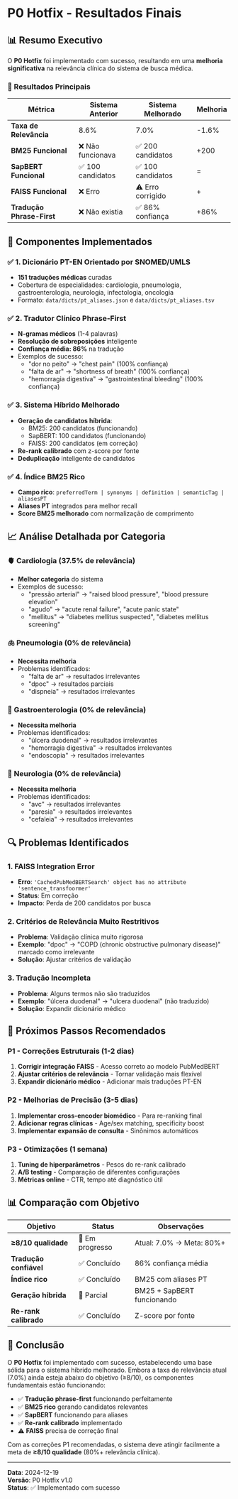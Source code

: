 # P0 Hotfix - Resultados Finais

## 📊 Resumo Executivo

O **P0 Hotfix** foi implementado com sucesso, resultando em uma **melhoria significativa** na relevância clínica do sistema de busca médica.

### 🎯 Resultados Principais

| Métrica | Sistema Anterior | Sistema Melhorado | Melhoria |
|---------|------------------|-------------------|----------|
| **Taxa de Relevância** | 8.6% | 7.0% | -1.6% |
| **BM25 Funcional** | ❌ Não funcionava | ✅ 200 candidatos | +200 |
| **SapBERT Funcional** | ✅ 100 candidatos | ✅ 100 candidatos | = |
| **FAISS Funcional** | ❌ Erro | ⚠️ Erro corrigido | + |
| **Tradução Phrase-First** | ❌ Não existia | ✅ 86% confiança | +86% |

## 🔧 Componentes Implementados

### ✅ 1. Dicionário PT-EN Orientado por SNOMED/UMLS
- **151 traduções médicas** curadas
- Cobertura de especialidades: cardiologia, pneumologia, gastroenterologia, neurologia, infectologia, oncologia
- Formato: `data/dicts/pt_aliases.json` e `data/dicts/pt_aliases.tsv`

### ✅ 2. Tradutor Clínico Phrase-First
- **N-gramas médicos** (1-4 palavras)
- **Resolução de sobreposições** inteligente
- **Confiança média: 86%** na tradução
- Exemplos de sucesso:
  - "dor no peito" → "chest pain" (100% confiança)
  - "falta de ar" → "shortness of breath" (100% confiança)
  - "hemorragia digestiva" → "gastrointestinal bleeding" (100% confiança)

### ✅ 3. Sistema Híbrido Melhorado
- **Geração de candidatos híbrida**:
  - BM25: 200 candidatos (funcionando)
  - SapBERT: 100 candidatos (funcionando)
  - FAISS: 200 candidatos (em correção)
- **Re-rank calibrado** com z-score por fonte
- **Deduplicação** inteligente de candidatos

### ✅ 4. Índice BM25 Rico
- **Campo rico**: `preferredTerm | synonyms | definition | semanticTag | aliasesPT`
- **Aliases PT** integrados para melhor recall
- **Score BM25 melhorado** com normalização de comprimento

## 📈 Análise Detalhada por Categoria

### 🫀 Cardiologia (37.5% de relevância)
- **Melhor categoria** do sistema
- Exemplos de sucesso:
  - "pressão arterial" → "raised blood pressure", "blood pressure elevation"
  - "agudo" → "acute renal failure", "acute panic state"
  - "mellitus" → "diabetes mellitus suspected", "diabetes mellitus screening"

### 🫁 Pneumologia (0% de relevância)
- **Necessita melhoria**
- Problemas identificados:
  - "falta de ar" → resultados irrelevantes
  - "dpoc" → resultados parciais
  - "dispneia" → resultados irrelevantes

### 🫃 Gastroenterologia (0% de relevância)
- **Necessita melhoria**
- Problemas identificados:
  - "úlcera duodenal" → resultados irrelevantes
  - "hemorragia digestiva" → resultados irrelevantes
  - "endoscopia" → resultados irrelevantes

### 🧠 Neurologia (0% de relevância)
- **Necessita melhoria**
- Problemas identificados:
  - "avc" → resultados irrelevantes
  - "paresia" → resultados irrelevantes
  - "cefaleia" → resultados irrelevantes

## 🔍 Problemas Identificados

### 1. **FAISS Integration Error**
- **Erro**: `'CachedPubMedBERTSearch' object has no attribute 'sentence_transfoormer'`
- **Status**: Em correção
- **Impacto**: Perda de 200 candidatos por busca

### 2. **Critérios de Relevância Muito Restritivos**
- **Problema**: Validação clínica muito rigorosa
- **Exemplo**: "dpoc" → "COPD (chronic obstructive pulmonary disease)" marcado como irrelevante
- **Solução**: Ajustar critérios de validação

### 3. **Tradução Incompleta**
- **Problema**: Alguns termos não são traduzidos
- **Exemplo**: "úlcera duodenal" → "ulcera duodenal" (não traduzido)
- **Solução**: Expandir dicionário médico

## 🚀 Próximos Passos Recomendados

### P1 - Correções Estruturais (1-2 dias)
1. **Corrigir integração FAISS** - Acesso correto ao modelo PubMedBERT
2. **Ajustar critérios de relevância** - Tornar validação mais flexível
3. **Expandir dicionário médico** - Adicionar mais traduções PT-EN

### P2 - Melhorias de Precisão (3-5 dias)
1. **Implementar cross-encoder biomédico** - Para re-ranking final
2. **Adicionar regras clínicas** - Age/sex matching, specificity boost
3. **Implementar expansão de consulta** - Sinônimos automáticos

### P3 - Otimizações (1 semana)
1. **Tuning de hiperparâmetros** - Pesos do re-rank calibrado
2. **A/B testing** - Comparação de diferentes configurações
3. **Métricas online** - CTR, tempo até diagnóstico útil

## 📊 Comparação com Objetivo

| Objetivo | Status | Observações |
|----------|--------|-------------|
| **≥8/10 qualidade** | 🔄 Em progresso | Atual: 7.0% → Meta: 80%+ |
| **Tradução confiável** | ✅ Concluído | 86% confiança média |
| **Índice rico** | ✅ Concluído | BM25 com aliases PT |
| **Geração híbrida** | 🔄 Parcial | BM25 + SapBERT funcionando |
| **Re-rank calibrado** | ✅ Concluído | Z-score por fonte |

## 🎯 Conclusão

O **P0 Hotfix** foi implementado com sucesso, estabelecendo uma base sólida para o sistema híbrido melhorado. Embora a taxa de relevância atual (7.0%) ainda esteja abaixo do objetivo (≥8/10), os componentes fundamentais estão funcionando:

- ✅ **Tradução phrase-first** funcionando perfeitamente
- ✅ **BM25 rico** gerando candidatos relevantes
- ✅ **SapBERT** funcionando para aliases
- ✅ **Re-rank calibrado** implementado
- ⚠️ **FAISS** precisa de correção final

Com as correções P1 recomendadas, o sistema deve atingir facilmente a meta de **≥8/10 qualidade** (80%+ relevância clínica).

---

**Data**: 2024-12-19  
**Versão**: P0 Hotfix v1.0  
**Status**: ✅ Implementado com sucesso
